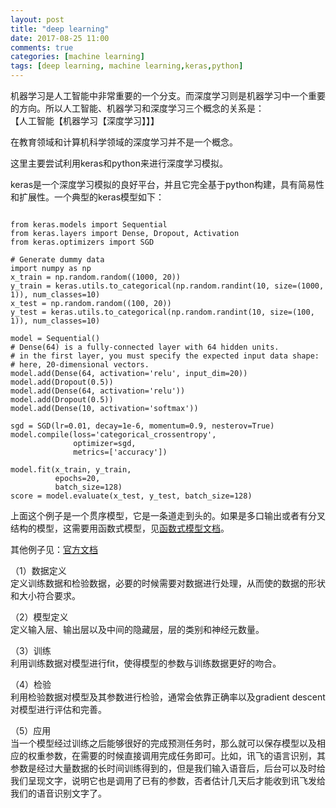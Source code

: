 ```yaml
---
layout: post
title: "deep learning"
date: 2017-08-25 11:00
comments: true
categories: [machine learning]
tags: [deep learning, machine learning,keras,python]
---
```

机器学习是人工智能中非常重要的一个分支。而深度学习则是机器学习中一个重要的方向。所以人工智能、机器学习和深度学习三个概念的关系是：  
【人工智能【机器学习【深度学习】】】  

在教育领域和计算机科学领域的深度学习并不是一个概念。  

这里主要尝试利用keras和python来进行深度学习模拟。  

keras是一个深度学习模拟的良好平台，并且它完全基于python构建，具有简易性和扩展性。一个典型的keras模型如下：  
<pre><code>
from keras.models import Sequential
from keras.layers import Dense, Dropout, Activation
from keras.optimizers import SGD

# Generate dummy data
import numpy as np
x_train = np.random.random((1000, 20))
y_train = keras.utils.to_categorical(np.random.randint(10, size=(1000, 1)), num_classes=10)
x_test = np.random.random((100, 20))
y_test = keras.utils.to_categorical(np.random.randint(10, size=(100, 1)), num_classes=10)

model = Sequential()
# Dense(64) is a fully-connected layer with 64 hidden units.
# in the first layer, you must specify the expected input data shape:
# here, 20-dimensional vectors.
model.add(Dense(64, activation='relu', input_dim=20))
model.add(Dropout(0.5))
model.add(Dense(64, activation='relu'))
model.add(Dropout(0.5))
model.add(Dense(10, activation='softmax'))

sgd = SGD(lr=0.01, decay=1e-6, momentum=0.9, nesterov=True)
model.compile(loss='categorical_crossentropy',
              optimizer=sgd,
              metrics=['accuracy'])

model.fit(x_train, y_train,
          epochs=20,
          batch_size=128)
score = model.evaluate(x_test, y_test, batch_size=128)
</code></pre>

上面这个例子是一个贯序模型，它是一条道走到头的。如果是多口输出或者有分叉结构的模型，这需要用函数式模型，见[函数式模型文档](https://keras-cn.readthedocs.io/en/latest/getting_started/functional_API/)。

其他例子见：[官方文档](https://keras-cn.readthedocs.io/en/latest/getting_started/sequential_model/)

（1）数据定义  
定义训练数据和检验数据，必要的时候需要对数据进行处理，从而使的数据的形状和大小符合要求。  

（2）模型定义   
定义输入层、输出层以及中间的隐藏层，层的类别和神经元数量。  

（3）训练  
利用训练数据对模型进行fit，使得模型的参数与训练数据更好的吻合。  

（4）检验  
利用检验数据对模型及其参数进行检验，通常会依靠正确率以及gradient descent对模型进行评估和完善。  

（5）应用  
当一个模型经过训练之后能够很好的完成预测任务时，那么就可以保存模型以及相应的权重参数，在需要的时候直接调用完成任务即可。比如，讯飞的语言识别，其参数是经过大量数据的长时间训练得到的，但是我们输入语音后，后台可以及时给我们呈现文字，说明它也是调用了已有的参数，否者估计几天后才能收到讯飞发给我们的语音识别文字了。    


